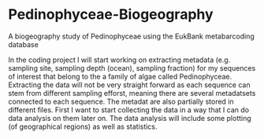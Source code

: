 # Pedinophyceae-Biogeography
A biogeography study of Pedinophyceae using the EukBank metabarcoding database

In the coding project I will start working on extracting metadata (e.g. sampling site, sampling depth (ocean), sampling fraction) for my sequences of interest that belong to the a family of algae called Pedinophyceae. Extracting the data will not be very straight forward as each sequence can stem from different sampling efforst, meaning there are several metadatsets connected to each sequence. The metadat are also partially stored in different files. First I want to start collecting the data in a way that I can do data analysis on them later on. The data analysis will include some plotting (of geographical regions) as well as statistics.
